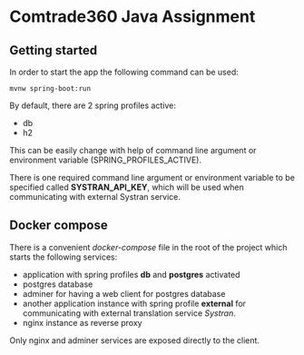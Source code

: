 # Comtrade360 Java Assignment

## Getting started

In order to start the app the following command can be used:

```
mvnw spring-boot:run
```

By default, there are 2 spring profiles active:
- db
- h2

This can be easily change with help of command line argument or environment variable (SPRING_PROFILES_ACTIVE).

There is one required command line argument or environment variable to be specified called __SYSTRAN_API_KEY__, which will be used when communicating with external Systran service.

## Docker compose

There is a convenient _docker-compose_ file in the root of the project which starts the following services:
- application with spring profiles __db__ and __postgres__ activated
- postgres database
- adminer for having a web client for postgres database
- another application instance with spring profile __external__ for communicating with external translation service _Systran_.
- nginx instance as reverse proxy

Only nginx and adminer services are exposed directly to the client.
